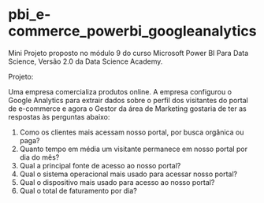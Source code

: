 # pbi_e-commerce_powerbi_googleanalytics
Mini Projeto proposto no módulo 9 do curso Microsoft Power BI Para Data Science, Versão 2.0 da Data Science Academy.

Projeto:

Uma empresa comercializa produtos online. A empresa configurou o Google Analytics para extrair dados sobre o perfil dos visitantes do portal de e-commerce e agora o Gestor da área de Marketing gostaria de ter as respostas às perguntas abaixo:

1. Como os clientes mais acessam nosso portal, por busca orgânica ou paga?
2. Quanto tempo em média um visitante permanece em nosso portal por dia do mês?
3. Qual a principal fonte de acesso ao nosso portal?
4. Qual o sistema operacional mais usado para acessar nosso portal?
5. Qual o dispositivo mais usado para acesso ao nosso portal?
6. Qual o total de faturamento por dia?